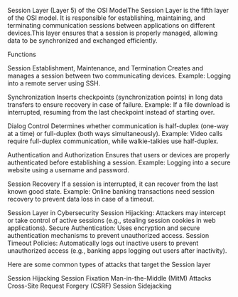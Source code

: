 Session Layer (Layer 5) of the OSI ModelThe Session Layer is the fifth layer of the OSI model. It is responsible for establishing, maintaining, 
and terminating communication sessions between applications on different devices.This layer ensures that a session is properly managed, 
allowing data to be synchronized and exchanged efficiently.

Functions 

Session Establishment, Maintenance, and Termination
Creates and manages a session between two communicating devices.
Example: Logging into a remote server using SSH.

Synchronization
Inserts checkpoints (synchronization points) in long data transfers to ensure recovery in case of failure.
Example: If a file download is interrupted, resuming from the last checkpoint instead of starting over.

Dialog Control
Determines whether communication is half-duplex (one-way at a time) or full-duplex (both ways simultaneously).
Example: Video calls require full-duplex communication, while walkie-talkies use half-duplex.

Authentication and Authorization
Ensures that users or devices are properly authenticated before establishing a session.
Example: Logging into a secure website using a username and password.

Session Recovery
If a session is interrupted, it can recover from the last known good state.
Example: Online banking transactions need session recovery to prevent data loss in case of a timeout.

Session Layer in Cybersecurity
Session Hijacking: Attackers may intercept or take control of active sessions (e.g., stealing session cookies in web applications).
Secure Authentication: Uses encryption and secure authentication mechanisms to prevent unauthorized access.
Session Timeout Policies: Automatically logs out inactive users to prevent unauthorized access (e.g., banking apps logging out users after inactivity).

Here are some common types of attacks that target the Session layer

Session Hijacking
Session Fixation
Man-in-the-Middle (MitM) Attacks
Cross-Site Request Forgery (CSRF)
Session Sidejacking
